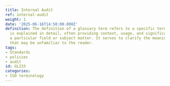 ```yaml
---
title: Internal Audit
ref: internal-audit
weight: 1
date: '2025-06-16T14:50:00.000Z'
definition: The definition of a glossary term refers to a specific term or name that
  is explained in detail, often providing context, usage, and significance within
  a particular field or subject matter. It serves to clarify the meaning of terms
  that may be unfamiliar to the reader.
tags:
- Standards
- policies
- audit
id: GL233
categories:
- ISO terminology
---
```


